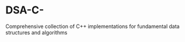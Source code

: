 # DSA-C-
Comprehensive collection of C++ implementations for fundamental data structures and algorithms
